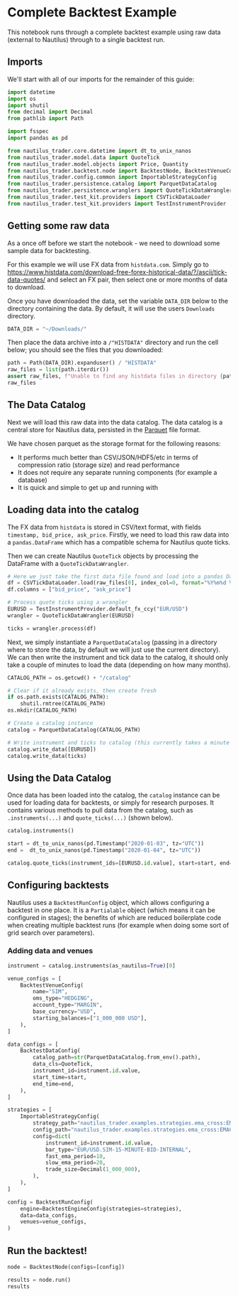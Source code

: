 # Complete Backtest Example

This notebook runs through a complete backtest example using raw data (external to Nautilus) through to a single backtest run.

## Imports

We'll start with all of our imports for the remainder of this guide:

```python
import datetime
import os
import shutil
from decimal import Decimal
from pathlib import Path

import fsspec
import pandas as pd

from nautilus_trader.core.datetime import dt_to_unix_nanos
from nautilus_trader.model.data import QuoteTick
from nautilus_trader.model.objects import Price, Quantity
from nautilus_trader.backtest.node import BacktestNode, BacktestVenueConfig, BacktestDataConfig, BacktestRunConfig, BacktestEngineConfig
from nautilus_trader.config.common import ImportableStrategyConfig
from nautilus_trader.persistence.catalog import ParquetDataCatalog
from nautilus_trader.persistence.wranglers import QuoteTickDataWrangler
from nautilus_trader.test_kit.providers import CSVTickDataLoader
from nautilus_trader.test_kit.providers import TestInstrumentProvider
```

## Getting some raw data

As a once off before we start the notebook - we need to download some sample data for backtesting.

For this example we will use FX data from `histdata.com`. Simply go to https://www.histdata.com/download-free-forex-historical-data/?/ascii/tick-data-quotes/ and select an FX pair, then select one or more months of data to download.

Once you have downloaded the data, set the variable `DATA_DIR` below to the directory containing the data. By default, it will use the users `Downloads` directory.
<!-- #endregion -->

```python
DATA_DIR = "~/Downloads/"
```

Then place the data archive into a `/"HISTDATA"` directory and run the cell below; you should see the files that you downloaded:

```python
path = Path(DATA_DIR).expanduser() / "HISTDATA"
raw_files = list(path.iterdir())
assert raw_files, f"Unable to find any histdata files in directory {path}"
raw_files
```

## The Data Catalog

Next we will load this raw data into the data catalog. The data catalog is a central store for Nautilus data, persisted in the [Parquet](https://parquet.apache.org) file format.

We have chosen parquet as the storage format for the following reasons:
- It performs much better than CSV/JSON/HDF5/etc in terms of compression ratio (storage size) and read performance
- It does not require any separate running components (for example a database)
- It is quick and simple to get up and running with

## Loading data into the catalog

The FX data from `histdata` is stored in CSV/text format, with fields `timestamp, bid_price, ask_price`.
Firstly, we need to load this raw data into a `pandas.DataFrame` which has a compatible schema for Nautilus quote ticks.

Then we can create Nautilus `QuoteTick` objects by processing the DataFrame with a `QuoteTickDataWrangler`.

```python
# Here we just take the first data file found and load into a pandas DataFrame
df = CSVTickDataLoader.load(raw_files[0], index_col=0, format="%Y%m%d %H%M%S%f")
df.columns = ["bid_price", "ask_price"]

# Process quote ticks using a wrangler
EURUSD = TestInstrumentProvider.default_fx_ccy("EUR/USD")
wrangler = QuoteTickDataWrangler(EURUSD)

ticks = wrangler.process(df)
```

Next, we simply instantiate a `ParquetDataCatalog` (passing in a directory where to store the data, by default we will just use the current directory).
We can then write the instrument and tick data to the catalog, it should only take a couple of minutes to load the data (depending on how many months).

```python
CATALOG_PATH = os.getcwd() + "/catalog"

# Clear if it already exists, then create fresh
if os.path.exists(CATALOG_PATH):
    shutil.rmtree(CATALOG_PATH)
os.mkdir(CATALOG_PATH)

# Create a catalog instance
catalog = ParquetDataCatalog(CATALOG_PATH)
```

```python
# Write instrument and ticks to catalog (this currently takes a minute - investigating)
catalog.write_data([EURUSD])
catalog.write_data(ticks)
```

## Using the Data Catalog 

Once data has been loaded into the catalog, the `catalog` instance can be used for loading data for backtests, or simply for research purposes. 
It contains various methods to pull data from the catalog, such as `.instruments(...)` and `quote_ticks(...)` (shown below).

```python
catalog.instruments()
```

```python
start = dt_to_unix_nanos(pd.Timestamp("2020-01-03", tz="UTC"))
end =  dt_to_unix_nanos(pd.Timestamp("2020-01-04", tz="UTC"))

catalog.quote_ticks(instrument_ids=[EURUSD.id.value], start=start, end=end)
```

## Configuring backtests

Nautilus uses a `BacktestRunConfig` object, which allows configuring a backtest in one place. It is a `Partialable` object (which means it can be configured in stages); the benefits of which are reduced boilerplate code when creating multiple backtest runs (for example when doing some sort of grid search over parameters).

### Adding data and venues

```python
instrument = catalog.instruments(as_nautilus=True)[0]

venue_configs = [
    BacktestVenueConfig(
        name="SIM",
        oms_type="HEDGING",
        account_type="MARGIN",
        base_currency="USD",
        starting_balances=["1_000_000 USD"],
    ),
]

data_configs = [
    BacktestDataConfig(
        catalog_path=str(ParquetDataCatalog.from_env().path),
        data_cls=QuoteTick,
        instrument_id=instrument.id.value,
        start_time=start,
        end_time=end,
    ),
]

strategies = [
    ImportableStrategyConfig(
        strategy_path="nautilus_trader.examples.strategies.ema_cross:EMACross",
        config_path="nautilus_trader.examples.strategies.ema_cross:EMACrossConfig",
        config=dict(
            instrument_id=instrument.id.value,
            bar_type="EUR/USD.SIM-15-MINUTE-BID-INTERNAL",
            fast_ema_period=10,
            slow_ema_period=20,
            trade_size=Decimal(1_000_000),
        ),
    ),
]

config = BacktestRunConfig(
    engine=BacktestEngineConfig(strategies=strategies),
    data=data_configs,
    venues=venue_configs,
)

```

## Run the backtest!

```python
node = BacktestNode(configs=[config])

results = node.run()
results
```

